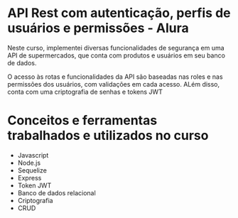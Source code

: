 # API Rest com autenticação, perfis de usuários e permissões - Alura
Neste curso, implementei diversas funcionalidades de segurança em uma API
de supermercados, que conta com produtos e usuários em seu banco de dados.

O acesso às rotas e funcionalidades da API são baseadas nas roles e nas 
permissões dos usuários, com validações em cada acesso. ALém disso, conta 
com uma criptografia de senhas e tokens JWT

# Conceitos e ferramentas trabalhados e utilizados no curso
- Javascript
- Node.js
- Sequelize
- Express
- Token JWT
- Banco de dados relacional
- Criptografia
- CRUD
